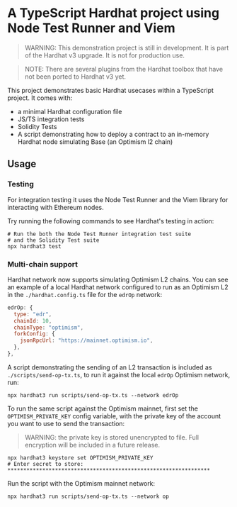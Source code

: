 # A TypeScript Hardhat project using Node Test Runner and Viem

> WARNING: This demonstration project is still in development. It is part of the Hardhat v3 upgrade. It is not for production use.

> NOTE: There are several plugins from the Hardhat toolbox that have not been ported to Hardhat v3 yet.

This project demonstrates basic Hardhat usecases within a TypeScript project. It comes with:

- a minimal Hardhat configuration file
- JS/TS integration tests
- Solidity Tests
- A script demonstrating how to deploy a contract to an in-memory Hardhat node simulating Base (an Optimism l2 chain)

## Usage

### Testing

For integration testing it uses the Node Test Runner and the Viem library for interacting with Ethereum nodes.

Try running the following commands to see Hardhat's testing in action:

```shell
# Run the both the Node Test Runner integration test suite
# and the Solidity Test suite
npx hardhat3 test
```

### Multi-chain support

Hardhat network now supports simulating Optimism L2 chains. You can see an example of a local Hardhat network configured to run as an Optimism L2 in the `./hardhat.config.ts` file for the `edrOp` network:

```js
edrOp: {
  type: "edr",
  chainId: 10,
  chainType: "optimism",
  forkConfig: {
    jsonRpcUrl: "https://mainnet.optimism.io",
  },
},
```

A script demonstrating the sending of an L2 transaction is included as `./scripts/send-op-tx.ts`, to run it against the local `edrOp` Optimism network, run:

```shell
npx hardhat3 run scripts/send-op-tx.ts --network edrOp
```

To run the same script against the Optimism mainnet, first set the `OPTIMISM_PRIVATE_KEY` config variable, with the private key of the account you want to use to send the transaction:

> WARNING: the private key is stored unencrypted to file. Full encryption will be included in a future release.

```shell
npx hardhat3 keystore set OPTIMISM_PRIVATE_KEY
# Enter secret to store: ****************************************************************
```

Run the script with the Optimism mainnet network:

```shell
npx hardhat3 run scripts/send-op-tx.ts --network op
```
